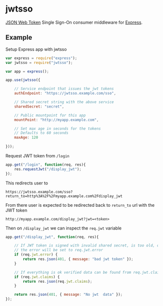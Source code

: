 # jwtsso

[JSON Web Token][jwt] Single Sign-On consumer middleware for [Express][].

## Example

Setup Express app with jwtsso

```javascript
var express = require("express");
var jwtsso = require("jwtsso");

var app = express();

app.use(jwtsso({

    // Service endpoint that issues the jwt tokens
    authEndpoint: "https://jwtsso.example.com/sso",

    // Shared secret string with the above service
    sharedSecret: "secret",

    // Public mountpoint for this app
    mountPoint: "http://myapp.example.com",

    // Set max age in seconds for the tokens
    // Defaults to 60 seconds
    maxAge: 120
    
}));
```

Request JWT token from `/login`

```javascript
app.get("/login", function(req, res){
    res.requestJwt("/display_jwt");
});
```
This redirects user to

    https://jwtsso.example.com/sso?return_to=http%3A%2F%2Fmyapp.example.com%2Fdisplay_jwt

From there user is expected to be redirected back to `return_to`
url with the JWT token

    http://myapp.example.com/display_jwt?jwt=<token>

Then on `/display_jwt` we can inspect the `req.jwt` variable

```javascript
app.get("/display_jwt", function(req, res){

    // If JWT token is signed with invalid shared secret, is too old, or expired
    // the error will be set to req.jwt.error
    if (req.jwt.error) {
        return res.json(401, { message: "bad jwt token" });
    }

    // If everything is ok verified data can be found from req.jwt.claims
    if (req.jwt.claims) {
        return res.json(req.jwt.claims);
    }

    return res.json(401, { message: "No jwt  data" });
});
```


[Express]: http://expressjs.com/
[jwt]: http://tools.ietf.org/html/draft-jones-json-web-token

